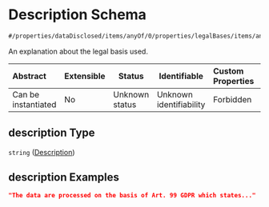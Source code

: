 # Description Schema

```txt
#/properties/dataDisclosed/items/anyOf/0/properties/legalBases/items/anyOf/0/properties/description#/properties/dataDisclosed/items/anyOf/0/properties/legalBases/items/anyOf/0/properties/description
```

An explanation about the legal basis used.


| Abstract            | Extensible | Status         | Identifiable            | Custom Properties | Additional Properties | Access Restrictions | Defined In                                                           |
| :------------------ | ---------- | -------------- | ----------------------- | :---------------- | --------------------- | ------------------- | -------------------------------------------------------------------- |
| Can be instantiated | No         | Unknown status | Unknown identifiability | Forbidden         | Allowed               | none                | [tilt-schema.json\*](../out/tilt-schema.json "open original schema") |

## description Type

`string` ([Description](tilt-schema-properties-datadisclosed-items-anyof-anyof-schema-properties-legalbases-items-anyof-anyof-schema-for-the-legal-bases-of-the-data-disclosed-properties-description.md))

## description Examples

```json
"The data are processed on the basis of Art. 99 GDPR which states..."
```
